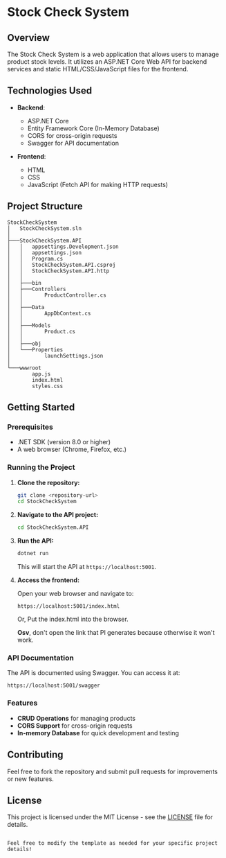 # Stock Check System

## Overview

The Stock Check System is a web application that allows users to manage product stock levels. It utilizes an ASP.NET Core Web API for backend services and static HTML/CSS/JavaScript files for the frontend.

## Technologies Used

- **Backend**: 
  - ASP.NET Core
  - Entity Framework Core (In-Memory Database)
  - CORS for cross-origin requests
  - Swagger for API documentation

- **Frontend**: 
  - HTML
  - CSS
  - JavaScript (Fetch API for making HTTP requests)

## Project Structure

```
StockCheckSystem
│   StockCheckSystem.sln
│
├───StockCheckSystem.API
│   │   appsettings.Development.json
│   │   appsettings.json
│   │   Program.cs
│   │   StockCheckSystem.API.csproj
│   │   StockCheckSystem.API.http
│   │
│   ├───bin
│   ├───Controllers
│   │       ProductController.cs
│   │
│   ├───Data
│   │       AppDbContext.cs
│   │
│   ├───Models
│   │       Product.cs
│   │
│   ├───obj
│   └───Properties
│           launchSettings.json
│
└───wwwroot
        app.js
        index.html
        styles.css
```

## Getting Started

### Prerequisites

- .NET SDK (version 8.0 or higher)
- A web browser (Chrome, Firefox, etc.)

### Running the Project

1. **Clone the repository:**

   ```bash
   git clone <repository-url>
   cd StockCheckSystem
   ```

2. **Navigate to the API project:**

   ```bash
   cd StockCheckSystem.API
   ```

3. **Run the API:**

   ```bash
   dotnet run
   ```

   This will start the API at `https://localhost:5001`.

4. **Access the frontend:**

   Open your web browser and navigate to:

   ```
   https://localhost:5001/index.html
   ```
   
    Or, Put the index.html into the browser. 
    
    **Osv**, don't open the link that PI generates because otherwise it won't work.

### API Documentation

The API is documented using Swagger. You can access it at:

```
https://localhost:5001/swagger
```

### Features

- **CRUD Operations** for managing products
- **CORS Support** for cross-origin requests
- **In-memory Database** for quick development and testing

## Contributing

Feel free to fork the repository and submit pull requests for improvements or new features.

## License

This project is licensed under the MIT License - see the [LICENSE](LICENSE) file for details.
```

Feel free to modify the template as needed for your specific project details!